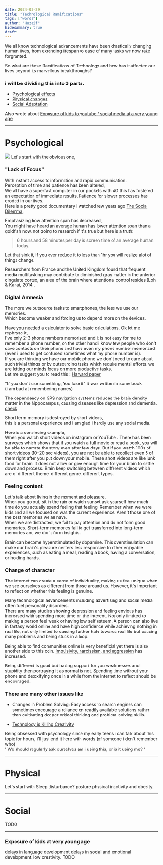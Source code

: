 ```yaml
---
date: 2024-02-29
title: "Technological Ramifications"
tags: ["words"]
author: "Huzaif"
hidesummary: true
draft: 
---
```

We all know technological advancements have been drastically changing human lives, from extending lifespan to ease of many tasks we now take forgranted.

So what are these Ramifications of Technology and how has it affected our lives beyond its marvellous breakthroughs? 

### i will be dividing this into 3 parts.
- [Psychological effects](#psychological)
- [Physical changes](#physical)
- [Social Adaptation](#social)

Also wrote about [Exposure of kids to youtube / social media at a very young age](#exposure-of-kids-at-very-young-age)

---

# Psychological

![](/articles/rat.png)
Let's start with the obvious one, 

### "Lack of Focus"  
With instant access to information and rapid communication. \
Perception of time and patience has been altered, \
We all have a superfast computer in our pockets with 4G this has fostered an expectation of immediate results. Patience for slower processes has eroded in our lives. \
Here is a pretty good documentary i watched few years ago [The Social Dilemma](https://www.youtube.com/watch?v=uaaC57tcci0), 

Emphasizing how attention span has decreased, \
You might have heard an average human has lower attention span than a goldfish now, not going to research if it's true but here is a truth: 
>6 hours and 58 minutes per day is screen time of an average human today. 
>
Let that sink it, If you ever reduce it to less than 1hr you will realize alot of things change.

Researchers from France and the United Kingdom found that frequent media multitasking may contribute to diminished gray matter in the anterior cingulate cortex, an area of the brain where attentional control resides (Loh & Kanai, 2014).

### Digital Amnesia
The more we outsource tasks to smartphones, the less we use our memories. \
Which become weaker and forcing us to depend more on the devices. 

Have you needed a calculator to solve basic calculations.
Ok let me rephrase it, \
I've only 2-3 phone numbers memorized and it is not easy for me to remember a phone number, on the other hand i know few people who don't save contacts on their phone and have even my phone number memorized (even i used to get confused sometimes what my phone number is). \
If  you are thinking we have our mobile phone we don't need to care about such trivial things or by outsourcing tasks which require mental efforts, we are letting our minds focus on more productive tasks. \
Let me suggest you to read this : [Harvard paper](https://scholar.harvard.edu/files/dwegner/files/sparrow_et_al._2011.pdf)

"If you don't use something, You lose it" it was written in some book \
(i am bad at remembering names)

The dependency on GPS navigation systems reduces the brain density matter in the hippocampus, causing diseases like depression and dementia. [check](https://www.ncbi.nlm.nih.gov/pmc/articles/PMC7156656/)

Short term memory is destroyed by short videos, \
this is a personal experience and i am glad i hardly use any social media. 

Here is a convincing example, \
 When you watch short videos on instagram or YouTube . There has been surveyes which shows that if you watch a full movie or read a book, you will be able to narrate the story even after few days. But if you watch 100s of short videos (10–20 sec videos), you are not be able to recollect even 5 of them right after you put down your mobile. These short videos are like junk food for brain, it does not allow or give enough time for your brain to settle down and process. Brain keep switching between different videos which are of different theme, different genre, different types.


### Feeling content
Let's talk about living in the moment and pleasure. \
When you go out, sit in the rain or watch sunset ask yourself how much time do you actually spend feeling that feeling. Remember when we were kids and all we focused on was the current experience. Aren't those one of the best memories we all have. \
When we are distracted, we fail to pay attention and do not form good memories. Short-term memories fail to get transferred into long-term memories and we don’t form insights.

Brain can become hyperstimulated by dopamine. This overstimulation can make our brain's pleasure centers less responsive to other enjoyable experiences, such as eating a meal, reading a book, having a conversation, or holding hands.




### Change of character
The internet can create a sense of individuality, making us feel unique when we see ourselves as different from those around us. However, it's important to reflect on whether this feeling is genuine.

Many technological advancements including advertising and social media often fuel personality disorders. \
There are many studies showing depression and feeling envious has increased with spending more time on the interent. Not only limtited to making a person feel weak or having low self esteem. A person can also live in fantasy world online and have high confidence while achieving nothing in real life, not only limited to causing further hate towards real life but causing many problems and being stuck in a loop. 

Being able to find communities online is very beneficial yet there is also another side to this coin.
[Impulsivity, narcissism, and aggression](https://www.researchgate.net/publication/315349367_The_Internet%27s_effect_on_personality_traits_An_important_casualty_of_the_Internet_addiction_paradigm#:~:text=Results%20Impulsivity%2C%20narcissism%2C%20and%20aggression,with%20possible%20negative%20offline%20consequences.) has increased. 

Being different is good but having support for you weaknesses and stupidity then portraying it as normal is not. Spending time without your phone and detoxifying once in a while from the internet to reflect should be encouraged.

### There are many other issues like 

- Changes in Problem Solving: Easy access to search engines can sometimes encourage a reliance on readily available solutions rather than cultivating deeper critical thinking and problem-solving skills.

- [Technology is Killing Creativity](https://rindle.com/blog/is-technology-killing-creativity)

Being obsessed with psychology since my early teens i can talk about this topic for hours, i'll just end it here with words (of someone i don't remember who) \
' We should regularly ask ourselves am i using this, or is it using me? '

---
# Physical
Let's start with Sleep disturbance? 
posture
physical inactivity and obesity.

---
# Social

TODO

---

### Exposure of kids at very young age
delays in language development
delays in social and emotional development.
low creativity.
TODO